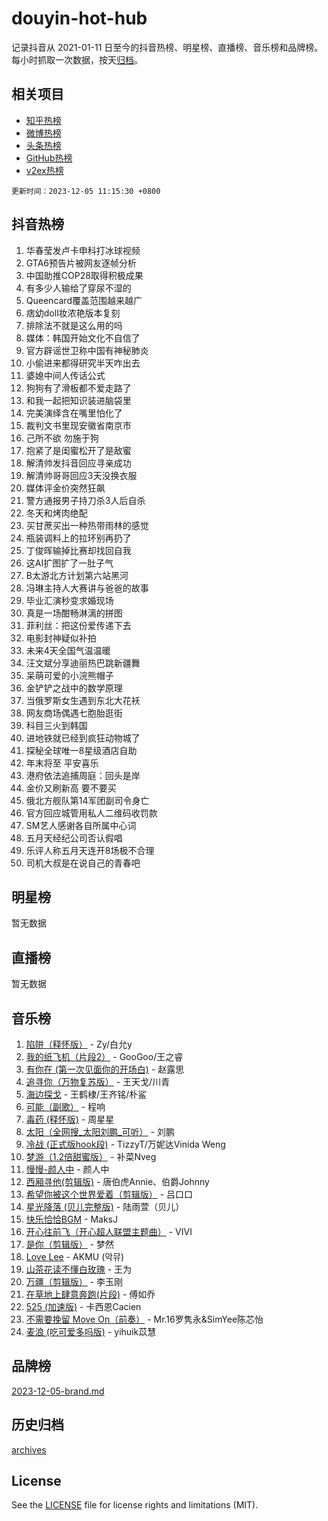 # douyin-hot-hub

记录抖音从 2021-01-11 日至今的抖音热榜、明星榜、直播榜、音乐榜和品牌榜。每小时抓取一次数据，按天[归档](archives)。

## 相关项目

- [知乎热榜](https://github.com/lonnyzhang423/zhihu-hot-hub)
- [微博热榜](https://github.com/lonnyzhang423/weibo-hot-hub)
- [头条热榜](https://github.com/lonnyzhang423/toutiao-hot-hub)
- [GitHub热榜](https://github.com/lonnyzhang423/github-hot-hub)
- [v2ex热榜](https://github.com/lonnyzhang423/v2ex-hot-hub)


`更新时间：2023-12-05 11:15:30 +0800`

## 抖音热榜

1. 华春莹发卢卡申科打冰球视频
1. GTA6预告片被网友逐帧分析
1. 中国助推COP28取得积极成果
1. 有多少人输给了穿尿不湿的
1. Queencard覆盖范围越来越广
1. 痞幼doll妆浓艳版本复刻
1. 排除法不就是这么用的吗
1. 媒体：韩国开始文化不自信了
1. 官方辟谣世卫称中国有神秘肺炎
1. 小偷进来都得研究半天咋出去
1. 婆媳中间人传话公式
1. 狗狗有了滑板都不爱走路了
1. 和我一起把知识装进脑袋里
1. 完美演绎含在嘴里怕化了
1. 裁判文书里现安徽省南京市
1. 己所不欲 勿施于狗
1. 抱紧了是闺蜜松开了是敌蜜
1. 解清帅发抖音回应寻亲成功
1. 解清帅哥哥回应3天没换衣服
1. 媒体评金价突然狂飙
1. 警方通报男子持刀杀3人后自杀
1. 冬天和烤肉绝配
1. 买甘蔗买出一种热带雨林的感觉
1. 瓶装调料上的拉环别再扔了
1. 丁俊晖输掉比赛却找回自我
1. 这AI扩图扩了一肚子气
1. B太游北方计划第六站黑河
1. 冯琳主持人大赛讲与爸爸的故事
1. 毕业汇演秒变求婚现场
1. 真是一场酣畅淋漓的拼图
1. 菲利丝：把这份爱传递下去
1. 电影封神疑似补拍
1. 未来4天全国气温温暖
1. 汪文斌分享迪丽热巴跳新疆舞
1. 呆萌可爱的小浣熊帽子
1. 金铲铲之战中的数学原理
1. 当俄罗斯女生遇到东北大花袄
1. 网友商场偶遇七胞胎逛街
1. 科目三火到韩国
1. 进地铁就已经到疯狂动物城了
1. 探秘全球唯一8星级酒店自助
1. 年末将至 平安喜乐
1. 港府依法追捕周庭：回头是岸
1. 金价又刷新高 要不要买
1. 俄北方舰队第14军团副司令身亡
1. 官方回应城管用私人二维码收罚款
1. SM艺人感谢各自所属中心词
1. 五月天经纪公司否认假唱
1. 乐评人称五月天连开8场极不合理
1. 司机大叔是在说自己的青春吧

## 明星榜

暂无数据

## 直播榜

暂无数据

## 音乐榜

1. [陷阱（释怀版）](https://sf6-cdn-tos.douyinstatic.com/obj/tos-cn-ve-2774/oE8C21LeZrzKLDFfQYgMzx4GAIHageG5IzayY7) - Zy/白允y
1. [我的纸飞机（片段2）](https://sf6-cdn-tos.douyinstatic.com/obj/tos-cn-ve-2774/oM2ZrKcg2CD5AeRB2gkeXOFB1IxAGJdZPazYHf) - GooGoo/王之睿
1. [有你在 (第一次见面你的开场白)](https://sf3-cdn-tos.douyinstatic.com/obj/tos-cn-ve-2774/oAthrQ3ClJBfI57uBoFEgNDYtNCZ0TSYQQfxQ0) - 赵露思
1. [追寻你（万物复苏版）](https://sf3-cdn-tos.douyinstatic.com/obj/tos-cn-ve-2774/oYeAZJsbjIDit9APmBg8u6uDUQnHmoCf3gbo74) - 王天戈/川青
1. [海边探戈](https://sf3-cdn-tos.douyinstatic.com/obj/tos-cn-ve-2774/os9gE0VQCGqt6VQkZDyBBYvfSDY0QFe3vVmubn) - 王鹤棣/王齐铭/朴鲨
1. [可能（副歌）](https://sf6-cdn-tos.douyinstatic.com/obj/tos-cn-ve-2774/cde1731888894259b333569393c2fb51) - 程响
1. [毒药 (释怀版)](https://sf6-cdn-tos.douyinstatic.com/obj/tos-cn-ve-2774/oYILMEAzspdZBIzy4frJNB8ZHPHWAhiwowd4Ad) - 周星星
1. [太阳（全网搜_太阳刘鹏_可听）](https://sf6-cdn-tos.douyinstatic.com/obj/tos-cn-ve-2774/ogWbyIQnlBFImVbeDocRdCIYtBHlbJXgfZMvgz) - 刘鹏
1. [冷战 (正式版hook段)](https://sf3-cdn-tos.douyinstatic.com/obj/tos-cn-ve-2774/oMuEoiBasWApEMVDgNiI8VAByNmwo5J0pyf8Yx) - TizzyT/万妮达Vinida Weng
1. [梦游（1.2倍甜蜜版）](https://sf6-cdn-tos.douyinstatic.com/obj/tos-cn-ve-2774/o4gyAUm8hwufoEABmwVIiQtHsFuGzAEEWtNMzo) - 补菜Nveg
1. [慢慢-颜人中](https://sf6-cdn-tos.douyinstatic.com/obj/tos-cn-ve-2774/ocjHNfBXdBxQNC8ZGAeoLMFTUgtBg8bkExunDC) - 颜人中
1. [西厢寻他(剪辑版)](https://sf6-cdn-tos.douyinstatic.com/obj/tos-cn-ve-2774/oUsAVfAQKlRNxEv5qxvIB8o5qmIWUcXbzJKJhw) - 唐伯虎Annie、伯爵Johnny
1. [希望你被这个世界爱着（剪辑版）](https://sf3-cdn-tos.douyinstatic.com/obj/tos-cn-ve-2774/oo4H3BfEygN7l7bQaMBOZHCQ1eI4FqtED5skQ2) - 吕口口
1. [星光降落 (贝儿完整版)](https://sf6-cdn-tos.douyinstatic.com/obj/tos-cn-ve-2774/okwB9hAwyAtsFFkFBzAX1hOOfQuIoMNs0W2Mwr) - 陆雨萱（贝儿）
1. [快乐恰恰BGM](https://sf6-cdn-tos.douyinstatic.com/obj/tos-cn-ve-2774/07b173ca7d2f40f3ba0b97ac7fa3a44a) - MaksJ
1. [开心往前飞（开心超人联盟主题曲）](https://sf6-cdn-tos.douyinstatic.com/obj/tos-cn-ve-2774/9d8fb7c82cf1421fb93a9fe925275e0a) - VIVI
1. [是你（剪辑版）](https://sf3-cdn-tos.douyinstatic.com/obj/tos-cn-ve-2774/46019dae783c4c969944217fe1cfafc4) - 梦然
1. [Love Lee](https://sf3-cdn-tos.douyinstatic.com/obj/tos-cn-ve-2774/o05GbkJGbCBTdDnMtB0fwOYgkeZp23vrWQDQBS) - AKMU (악뮤)
1. [山茶花读不懂白玫瑰](https://sf6-cdn-tos.douyinstatic.com/obj/tos-cn-ve-2774/osfn8B7DktrRHEPJgPCfDbw7QDQEkwC16BxZg9) - 王为
1. [万疆（剪辑版）](https://sf3-cdn-tos.douyinstatic.com/obj/tos-cn-ve-2774/ooG7oVgFlDTelKCjCsTTobQvbdtj1BBQXnfZd8) - 李玉刚
1. [在草地上肆意奔跑(片段)](https://sf3-cdn-tos.douyinstatic.com/obj/tos-cn-ve-2774/8831d494742f45dabdfa8adb8b817259) - 傅如乔
1. [525 (加速版)](https://sf6-cdn-tos.douyinstatic.com/obj/tos-cn-ve-2774/oIfKCtqfDyP8Vc9FpAPgWMyezT6LnDT1abRwGg) - 卡西恩Cacien
1. [不需要挽留 Move On（前奏）](https://sf3-cdn-tos.douyinstatic.com/obj/tos-cn-ve-2774/ooCBhgCCkF4nExzQL9WZSUbitfA8IsDkgQIYhe) - Mr.16罗隽永&SimYee陈芯怡
1. [麦浪 (吃可爱多吗版)](https://sf3-cdn-tos.douyinstatic.com/obj/tos-cn-ve-2774/fb2bf2aaa2854aaa8ec0fcfabbee4bd8) - yihuik苡慧

## 品牌榜

[2023-12-05-brand.md](archives/2023-12-05-brand.md)

## 历史归档

[archives](archives)

## License

See the [LICENSE](LICENSE) file for license rights and limitations (MIT).
